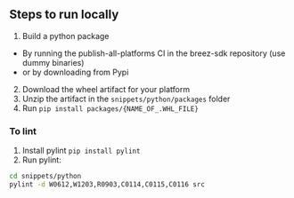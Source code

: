 ## Steps to run locally
1. Build a python package
  - By running the publish-all-platforms CI in the breez-sdk repository (use dummy binaries)
  - or by downloading from Pypi
2. Download the wheel artifact for your platform
3. Unzip the artifact in the `snippets/python/packages` folder
4. Run `pip install packages/{NAME_OF_.WHL_FILE}`

### To lint
1. Install pylint `pip install pylint`
2. Run pylint:

```bash
cd snippets/python
pylint -d W0612,W1203,R0903,C0114,C0115,C0116 src
```


